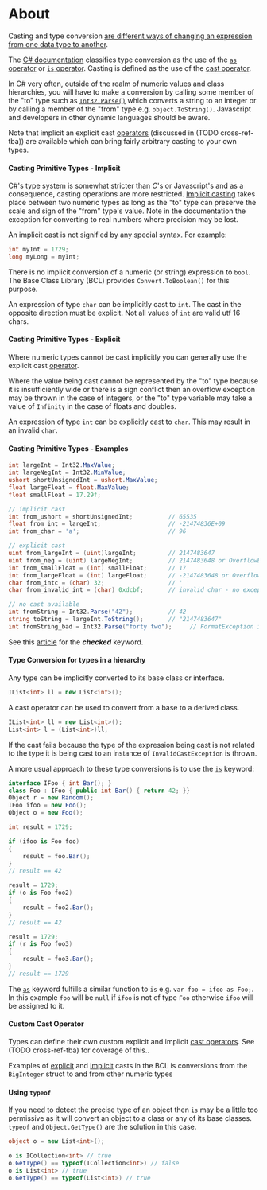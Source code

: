 # About

Casting and type conversion [are different ways of changing an expression from one data type to another][wiki-casting].

The [C# documentation][type-testing-and-cast-operators] classifies type conversion as the use of the [`as` operator][as-operator] or [`is` operator][is-operator]. Casting is defined as the use of the [cast operator][cast-operator].

In C# very often, outside of the realm of numeric values and class hierarchies, you will have to make a conversion by calling some member of the "to" type such as [`Int32.Parse()`][int32-parse] which converts a string to an integer or by calling a member of the "from" type e.g. `object.ToString()`. Javascript and developers in other dynamic languages should be aware.

Note that implicit an explicit cast [operators][operator-overloading] (discussed in (TODO cross-ref-tba)) are available which can bring fairly arbitrary casting to your own types.

#### Casting Primitive Types - Implicit

C#'s type system is somewhat stricter than _C_'s or Javascript's and as a consequence, casting operations are more restricted. [Implicit casting][implicit-casts] takes place between two numeric types as long as the "to" type can preserve the scale and sign of the "from" type's value. Note in the documentation the exception for converting to real numbers where precision may be lost.

An implicit cast is not signified by any special syntax. For example:

```csharp
int myInt = 1729;
long myLong = myInt;
```

There is no implicit conversion of a numeric (or string) expression to `bool`. The Base Class Library (BCL) provides `Convert.ToBoolean()` for this purpose.

An expression of type `char` can be implicitly cast to `int`. The cast in the opposite direction must be explicit. Not all values of `int` are valid utf 16 chars.

#### Casting Primitive Types - Explicit

Where numeric types cannot be cast implicitly you can generally use the explicit cast [operator][cast-operator].

Where the value being cast cannot be represented by the "to" type because it is insufficiently wide or there is a sign conflict then an overflow exception may be thrown in the case of integers, or the "to" type variable may take a value of `Infinity` in the case of floats and doubles.

An expression of type `int` can be explicitly cast to `char`. This may result in an invalid `char`.

#### Casting Primitive Types - Examples

```csharp
int largeInt = Int32.MaxValue;
int largeNegInt = Int32.MinValue;
ushort shortUnsignedInt = ushort.MaxValue;
float largeFloat = float.MaxValue;
float smallFloat = 17.29f;

// implicit cast
int from_ushort = shortUnsignedInt;          // 65535
float from_int = largeInt;                   // -21474836E+09
int from_char = 'a';                         // 96

// explicit cast
uint from_largeInt = (uint)largeInt;         // 2147483647
uint from_neg = (uint) largeNegInt;          // 2147483648 or OverflowException is thrown (if checked)
int from_smallFloat = (int) smallFloat;      // 17
int from_largeFloat = (int) largeFloat;      // -2147483648 or OverflowException is thrown (if checked)
char from_intc = (char) 32;                  // ' '
char from_invalid_int = (char) 0xdcbf;       // invalid char - no exception thrown

// no cast available
int fromString = Int32.Parse("42");          // 42
string toString = largeInt.ToString();       // "2147483647"
int fromString_bad = Int32.Parse("forty two");     // FormatException is thrown
```

See this [article][checked] for the _**checked**_ keyword.

#### Type Conversion for types in a hierarchy

Any type can be implicitly converted to its base class or interface.

```csharp
IList<int> ll = new List<int>();
```

A cast operator can be used to convert from a base to a derived class.

```csharp
IList<int> ll = new List<int>();
List<int> l = (List<int>)ll;
```

If the cast fails because the type of the expression being cast is not related to the type it is being cast to an instance of `InvalidCastException` is thrown.

A more usual approach to these type conversions is to use the [`is`][is-operator] keyword:

```csharp
interface IFoo { int Bar(); }
class Foo : IFoo { public int Bar() { return 42; }}
Object r = new Random();
IFoo ifoo = new Foo();
Object o = new Foo();

int result = 1729;

if (ifoo is Foo foo)
{
    result = foo.Bar();
}
// result == 42

result = 1729;
if (o is Foo foo2)
{
    result = foo2.Bar();
}
// result == 42

result = 1729;
if (r is Foo foo3)
{
    result = foo3.Bar();
}
// result == 1729
```

The [`as`][as-operator] keyword fulfills a similar function to `is` e.g. `var foo = ifoo as Foo;`. In this example `foo` will be `null` if `ifoo` is not of type `Foo` otherwise `ifoo` will be assigned to it.

#### Custom Cast Operator

Types can define their own custom explicit and implicit [cast operators][custom-casts]. See (TODO cross-ref-tba) for coverage of this..

Examples of [explicit][big-integer-explicit] and [implicit][big-integer-implicit] casts in the BCL is conversions from the `BigInteger` struct to and from other numeric types

#### Using `typeof`

If you need to detect the precise type of an object then `is` may be a little too permissive as it will convert an object to a class or any of its base classes. `typeof` and `Object.GetType()` are the solution in this case.

```csharp
object o = new List<int>();

o is ICollection<int> // true
o.GetType() == typeof(ICollection<int>) // false
o is List<int> // true
o.GetType() == typeof(List<int>) // true
```

[type-testing-and-cast-operators]: https://docs.microsoft.com/en-us/dotnet/csharp/language-reference/operators/type-testing-and-cast
[is-operator]: https://docs.microsoft.com/en-us/dotnet/csharp/language-reference/operators/type-testing-and-cast#is-operator
[as-operator]: https://docs.microsoft.com/en-us/dotnet/csharp/language-reference/operators/type-testing-and-cast#as-operator
[cast-operator]: https://docs.microsoft.com/en-us/dotnet/csharp/language-reference/operators/type-testing-and-cast#cast-expression
[typeof-operator]: https://docs.microsoft.com/en-us/dotnet/csharp/language-reference/operators/type-testing-and-cast#typeof-operator
[type-conversion-exceptions]: https://docs.microsoft.com/en-us/dotnet/csharp/programming-guide/types/casting-and-type-conversions#type-conversion-exceptions-at-run-time
[wiki-casting]: https://en.wikipedia.org/wiki/Type_conversion
[implicit-casts]: https://docs.microsoft.com/en-us/dotnet/csharp/language-reference/builtin-types/numeric-conversions
[explicit-casts]: https://docs.microsoft.com/en-us/dotnet/csharp/language-reference/builtin-types/numeric-conversions#explicit-numeric-conversions
[int32-parse]: https://docs.microsoft.com/en-us/dotnet/api/system.int32.parse?view=netcore-3.1
[operator-overloading]: https://docs.microsoft.com/en-us/dotnet/csharp/language-reference/operators/operator-overloading
[checked]: https://docs.microsoft.com/en-us/dotnet/csharp/language-reference/keywords/checked
[custom-casts]: https://docs.microsoft.com/en-us/dotnet/csharp/language-reference/operators/user-defined-conversion-operators
[big-integer-implicit]: https://docs.microsoft.com/en-us/dotnet/api/system.numerics.biginteger.op_implicit?view=netcore-3.1
[big-integer-explicit]: https://docs.microsoft.com/en-us/dotnet/api/system.numerics.biginteger.op_explicit?view=netcore-3.1
